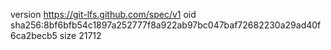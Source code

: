 version https://git-lfs.github.com/spec/v1
oid sha256:8bf6bfb54c1897a252777f8a922ab97bc047baf72682230a29ad40f6ca2becb5
size 21712

